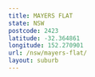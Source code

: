 ```yaml
---
title: MAYERS FLAT
state: NSW
postcode: 2423
latitude: -32.364861
longitude: 152.270901
url: /nsw/mayers-flat/
layout: suburb
---
```

